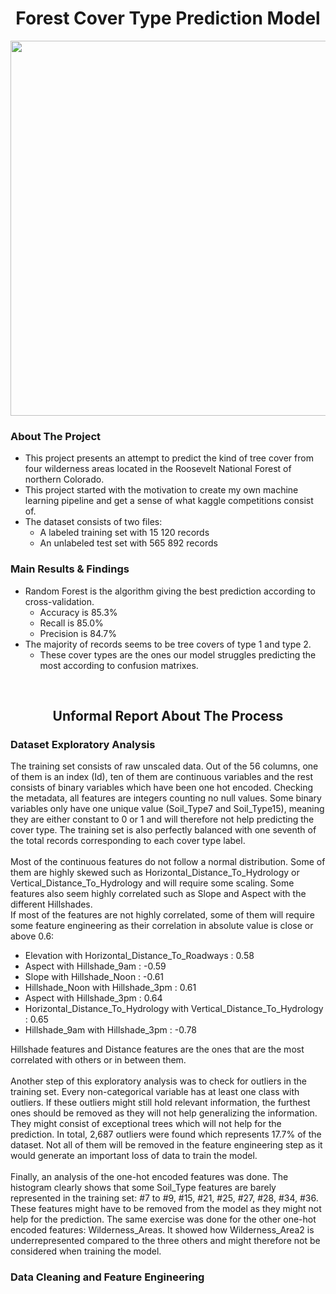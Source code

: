   <h1 align="center">Forest Cover Type Prediction Model</h3>

<p align="center">
  <a href="https://cpw.state.co.us/placestogo/parks/ParkPhotos/StateForest08.jpg">
    <img src="https://cpw.state.co.us/placestogo/parks/ParkPhotos/StateForest08.jpg" width="600">
  </a>
<br />
  
  ### About The Project

* This project presents an attempt to predict the kind of tree cover from four wilderness areas located in the Roosevelt National Forest of northern Colorado.
* This project started with the motivation to create my own machine learning pipeline and get a sense of what kaggle competitions consist of.
* The dataset consists of two files:
   * A labeled training set with 15 120 records
   * An unlabeled test set with 565 892 records
  
### Main Results & Findings
  
* Random Forest is the algorithm giving the best prediction according to cross-validation.
  * Accuracy is 85.3%
  * Recall is 85.0%
  * Precision is 84.7%
* The majority of records seems to be tree covers of type 1 and type 2.
  * These cover types are the ones our model struggles predicting the most according to confusion matrixes. 
  
<br/>
  
   <h2 align="center">Unformal Report About The Process</h3>
   
### Dataset Exploratory Analysis
The training set consists of raw unscaled data. Out of the 56 columns, one of them is an index (Id), ten of them are continuous variables and the rest consists of binary variables which have been one hot encoded. Checking the metadata, all features are integers counting no null values. Some binary variables only have one unique value (Soil_Type7 and Soil_Type15), meaning they are either constant to 0 or 1 and will therefore not help predicting the cover type. The training set is also perfectly balanced with one seventh of the total records corresponding to each cover type label. <br/><br/>
Most of the continuous features do not follow a normal distribution. Some of them are highly skewed such as Horizontal_Distance_To_Hydrology or Vertical_Distance_To_Hydrology and will require some scaling. Some features also seem highly correlated such as Slope and Aspect with the different Hillshades.<br/>
If most of the features are not highly correlated, some of them will require some feature engineering as their correlation in absolute value is close or above 0.6:
* Elevation with Horizontal_Distance_To_Roadways : 0.58
* Aspect with Hillshade_9am : -0.59
* Slope with Hillshade_Noon : -0.61
* Hillshade_Noon with Hillshade_3pm : 0.61
* Aspect with Hillshade_3pm : 0.64
* Horizontal_Distance_To_Hydrology with Vertical_Distance_To_Hydrology : 0.65
* Hillshade_9am with Hillshade_3pm : -0.78

Hillshade features and Distance features are the ones that are the most correlated with others or in between them.<br/><br/> 
Another step of this exploratory analysis was to check for outliers in the training set. Every non-categorical variable has at least one class with outliers. If these outliers might still hold relevant information, the furthest ones should be removed as they will not help generalizing the information. They might consist of exceptional trees which will not help for the prediction. In total, 2,687 outliers were found which represents 17.7% of the dataset. Not all of them will be removed in the feature engineering step as it would generate an important loss of data to train the model.<br/><br/> 
Finally, an analysis of the one-hot encoded features was done. The histogram clearly shows that some Soil_Type features are barely represented in the training set: #7 to #9, #15, #21, #25, #27, #28, #34, #36. These features might have to be removed from the model as they might not help for the prediction. The same exercise was done for the other one-hot encoded features: Wilderness_Areas. It showed how Wilderness_Area2 is underrepresented compared to the three others and might therefore not be considered when training the model.

### Data Cleaning and Feature Engineering

